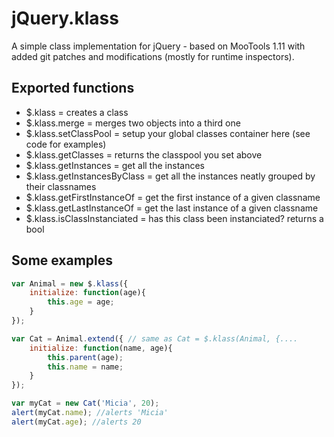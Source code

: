 jQuery.klass
==============

A simple class implementation for jQuery - based on MooTools 1.11 with added
git patches and modifications (mostly for runtime inspectors).

Exported functions
------------------

  + $.klass = creates a class
  + $.klass.merge = merges two objects into a third one
  + $.klass.setClassPool = setup your global classes container here (see code for examples)
  + $.klass.getClasses = returns the classpool you set above
  + $.klass.getInstances = get all the instances
  + $.klass.getInstancesByClass = get all the instances neatly grouped by their classnames
  + $.klass.getFirstInstanceOf = get the first instance of a given classname
  + $.klass.getLastInstanceOf = get the last instance of a given classname
  + $.klass.isClassInstanciated = has this class been instanciated? returns a bool

Some examples
-------------
```javascript
var Animal = new $.klass({
	initialize: function(age){
		this.age = age;
	}
});

var Cat = Animal.extend({ // same as Cat = $.klass(Animal, {....
	initialize: function(name, age){
		this.parent(age);
		this.name = name;
	}
});

var myCat = new Cat('Micia', 20);
alert(myCat.name); //alerts 'Micia'
alert(myCat.age); //alerts 20
```